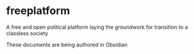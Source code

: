 # freeplatform
A free and open political platform laying the groundwork for transition to a classless society

These documents are being authored in Obsidian

